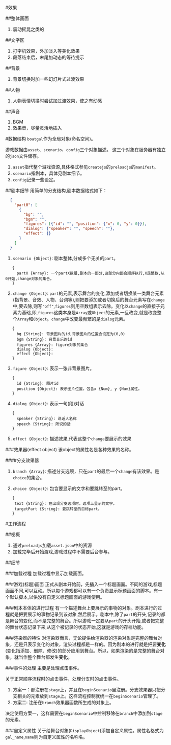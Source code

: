 #效果

##整体画面
1. 震动摇晃之类的

##文字区
1. 打字机效果，外加淡入等美化效果
2. 段落结束后，末尾加动态的等待提示

##背景
1. 背景切换时加一些幻灯片式过渡效果

##人物
1. 人物表情切换时尝试加过渡效果，使之有动感

##声音
1. BGM
2. 效果音，尽量灵活地插入

#数据结构
`boatgal`作为全局对象(命名空间)。

游戏数据由`asset`、`scenario`、`config`三个对象描述。
这三个对象在服务器有独立的`json`文件储存。
1. `asset`指代整个游戏资源,具体格式参见`createjs`的`preloadjs`的`manifest`。
2. `scenario`指剧本，具体见剧本细节。
3. `config`记录一些设定。

##剧本细节
用简单的分支结构,剧本数据格式如下：
```json
  {
    "part0": [
      {
        "bg": "",
        "bgm": "",
        "figures": [{"id": "", "position": {"x": 0, "y": 0}}],
        "dialog": {"speaker": "", "speech": ""},
        "effect": {}
      }
    ]
  }
```

1. `scenario {Object}`: 剧本整体,分成多个无关的`part`。
```
   {
     partX {Array}: 一个partX数组,剧本的一部分,这部分内部会顺序执行,X是整数,从0开始,change对象的集合。
   }
```

2. `change {Object}`: `part`的元素,表示舞台的变化,添加或者切换某一类舞台元素(指背景、音效、人物、台词等),则把要添加或者切换后的舞台元素写在`change`中;要去除,则写`"off"`,`figures`则用空数组表示去除。变化以`change`的直接子元素为基础,即,`figures`这类本身是`Array`或`Object`的元素,一旦改变,就是改变整个`Array`和`Object`。`change`中改变最频繁的是`dialog`元素。
```
   {
     bg {String}: 背景图片的id,背景图片的位置会设定为(0,0)
     bgm {String}: 背景音乐的id
     figures {Array}: figure对象的集合
     dialog {Object}: 
     effect {Object}:
   }
```

3. `figure {Object}`: 表示一张非背景图片。
```
   {
     id {String}: 图片id
     position {Object}: 表示图片位置。包含x {Num}, y {Num}属性。
   }
```

4. `dialog {Object}`: 表示一句(段)对话
```
   {
     speaker {String}: 说话人名称
     speech {String}: 所说的话
   }
```

5. `effect {Object}`: 描述效果,代表这整个`change`要展示的效果

###效果器(effect object)
该object的属性名是各种效果的名称。

####分支效果器
1. `branch {Array}`: 描述分支选项，只在`part`的最后一个`change`有该效果。是`choice`的集合。

2. `choice {Object}`: 包含要显示的文字和要跳转至的part。
```
   {
    text {String}: 在出现分支选项时，选项上显示的文字。
    targetPart {String}: 要跳转至的目标part。
   }
```

#工作流程

##梗概
1. 通过`preloadjs`加载`asset.json`中的资源
2. 加载完毕后开始游戏,游戏过程中不需要后台参与。

##细节

###加载过程
加载过程中显示加载画面。

###游戏(标题)画面
正式从剧本开始前，先插入一个标题画面。不同的游戏,标题画面不同,可以互动。所以每个游戏都可以有一个负责显示标题画面的脚本。有一个默认脚本,以供没有自定义标题画面的游戏使用。

###剧本本体的进行过程
有一个描述舞台上要展示的事物的对象。剧本进行的过程就是把要展示的事物记录到该对象,然后展示。剧本中,除了`part`的开头,记录的都是舞台的变化,而不是完整的舞台。所以游戏一定要从`part`的开头开始,或者把完整的舞台状态记录下来,从这个被记录的状态开始,这就是游戏的存档功能。

###渲染器的特性
对渲染器而言，无论提供给渲染器的渲染对象是完整的舞台对象，还是只表示变化的对象，渲染过程都是一样的。因为剧本的进行就是把要**变化**(变化指添加、删除、修改)的部分应用到舞台。所以，如果渲染的是完整的舞台对象，就当作整个舞台都发生**变化**。

###事件的处理
主要是处理点击事件。

关于正常顺序流程时的点击事件，处理分支时的点击事件。

1. 方案一：都注册在`stage`上，并且在`beginScenario`里注册。分支效果器只把分支相关的元素放到`stage`上。这样流程控制就统一在`beginScenario`管理了。
2. 方案二: 注册在`branch`效果器函数所生成的对象上。

决定使用方案一，这样需要在`beginScenario`中控制移除在`branch`中添加到`stage`的元素。

###自定义属性
关于给舞台对象(`DisplayObject`)添加自定义属性。属性名格式为`gal_name`,`name`则为自定义属性的名称名。
